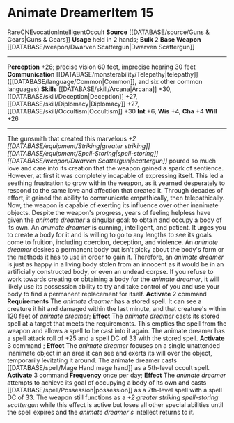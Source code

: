 ﻿---
alignment: CN
base_item: '[[DATABASE/weapon/Dwarven Scattergun|Dwarven Scattergun]]'
bulk: '2'
id: '1177'
item_category: Intelligent Items
level: '15'
name: Animate Dreamer
rarity: Rare
school: Evocation
source: '[[DATABASE/source/Guns & Gears|Guns & Gears]]'
subcategory: intelligentitem
trait:
- '[[DATABASE/trait/Evocation|Evocation]]'
- '[[DATABASE/trait/Intelligent|Intelligent]]'
- '[[DATABASE/trait/Occult|Occult]]'
- '[[DATABASE/trait/Rare|Rare]]'
type: Item
usage: held in 2 hands

---
# Animate Dreamer<span class="item-type">Item 15</span>

<span class="trait-rare item-trait">Rare</span><span class="trait-alignment item-trait">CN</span><span class="item-trait">Evocation</span><span class="item-trait">Intelligent</span><span class="item-trait">Occult</span>
**Source** [[DATABASE/source/Guns & Gears|Guns & Gears]]
**Usage** held in 2 hands; **Bulk** 2
**Base Weapon** [[DATABASE/weapon/Dwarven Scattergun|Dwarven Scattergun]]

---
**Perception** +26; precise vision 60 feet, imprecise hearing 30 feet
**Communication** [[DATABASE/monsterability/Telepathy|telepathy]] ([[DATABASE/language/Common|Common]], and six other common languages)
**Skills** [[DATABASE/skill/Arcana|Arcana]] +30, [[DATABASE/skill/Deception|Deception]] +27, [[DATABASE/skill/Diplomacy|Diplomacy]] +27, [[DATABASE/skill/Occultism|Occultism]] +30
**Int** +6, **Wis** +4, **Cha** +4
**Will** +26

---
The gunsmith that created this marvelous _+2 [[DATABASE/equipment/Striking|greater striking]] [[DATABASE/equipment/Spell-Storing|spell-storing]] [[DATABASE/weapon/Dwarven Scattergun|scattergun]]_ poured so much love and care into its creation that the weapon gained a spark of sentience. However, at first it was completely incapable of expressing itself. This led a seething frustration to grow within the weapon, as it yearned desperately to respond to the same love and affection that created it. Through decades of effort, it gained the ability to communicate empathically, then telepathically. Now, the weapon is capable of exerting its influence over other inanimate objects. Despite the weapon's progress, years of feeling helpless have given the _animate dreamer_ a singular goal: to obtain and occupy a body of its own.
 An _animate dreamer_ is cunning, intelligent, and patient. It urges you to create a body for it and is willing to go to any lengths to see its goals come to fruition, including coercion, deception, and violence. An _animate dreamer_ desires a permanent body but isn't picky about the body's form or the methods it has to use in order to gain it. Therefore, an _animate dreamer_ is just as happy in a living body stolen from an innocent as it would be in an artificially constructed body, or even an undead corpse. If you refuse to work towards creating or obtaining a body for the _animate dreamer_, it will likely use its possession ability to try and take control of you and use your body to find a permanent replacement for itself.
**Activate** <span class="action-icon">2</span> command **Requirements** The _animate dreamer_ has a stored spell. It can see a creature it hit and damaged within the last minute, and that creature's within 120 feet of _animate dreamer_; **Effect** The _animate dreamer_ casts its stored spell at a target that meets the requirements. This empties the spell from the weapon and allows a spell to be cast into it again. The animate dreamer has a spell attack roll of +25 and a spell DC of 33 with the stored spell.
**Activate** <span class="action-icon">3</span> command ; **Effect** The _animate dreamer_ focuses on a single unattended inanimate object in an area it can see and exerts its will over the object, temporarily levitating it around. The animate dreamer casts [[DATABASE/spell/Mage Hand|mage hand]] as a 5th-level occult spell.
**Activate** <span class="action-icon">3</span> command **Frequency** once per day; **Effect** The _animate dreamer_ attempts to achieve its goal of occupying a body of its own and casts [[DATABASE/spell/Possession|possession]] as a 7th-level spell with a spell DC of 33. The weapon still functions as a _+2 greater striking spell-storing scattergun_ while this effect is active but loses all other special abilities until the spell expires and the _animate dreamer's_ intellect returns to it.